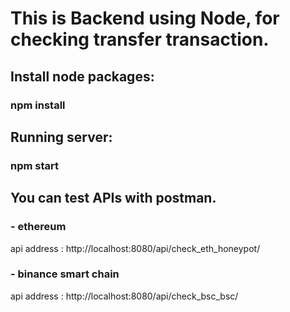 # This is Backend using Node, for checking transfer transaction.

## Install node packages:
### npm install

## Running server:
### npm start

## You can test APIs with postman.

### - ethereum
api address : http://localhost:8080/api/check_eth_honeypot/

### - binance smart chain
api address : http://localhost:8080/api/check_bsc_bsc/
